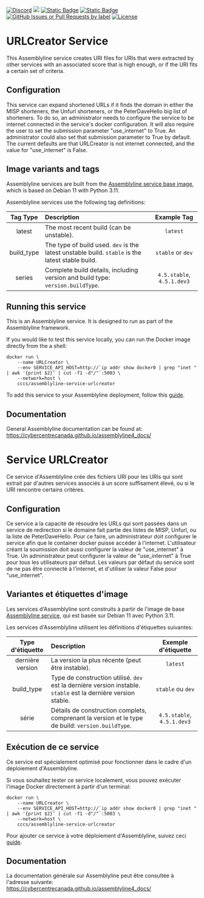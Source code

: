 [![Discord](https://img.shields.io/badge/chat-on%20discord-7289da.svg?sanitize=true)](https://discord.gg/GUAy9wErNu)
[![](https://img.shields.io/discord/908084610158714900)](https://discord.gg/GUAy9wErNu)
[![Static Badge](https://img.shields.io/badge/github-assemblyline-blue?logo=github)](https://github.com/CybercentreCanada/assemblyline)
[![Static Badge](https://img.shields.io/badge/github-assemblyline\_service\_urlcreator-blue?logo=github)](https://github.com/CybercentreCanada/assemblyline-service-urlcreator)
[![GitHub Issues or Pull Requests by label](https://img.shields.io/github/issues/CybercentreCanada/assemblyline/service-urlcreator)](https://github.com/CybercentreCanada/assemblyline/issues?q=is:issue+is:open+label:service-urlcreator)
[![License](https://img.shields.io/github/license/CybercentreCanada/assemblyline-service-urlcreator)](./LICENSE)
# URLCreator Service

This Assemblyline service creates URI files for URIs that were extracted by other services with an associated score that is high enough, or if the URI fits a certain set of criteria.

## Configuration

This service can expand shortened URLs if it finds the domain in either the MISP shorteners, the Unfurl shorteners, or the PeterDaveHello big list of shorteners. To do so, an administrator needs to configure the service to be internet connected in the service's docker configuration. It will also require the user to set the submission parameter "use_internet" to True. An administrator could also set that submission parameter to True by default. The current defaults are that URLCreator is not internet connected, and the value for "use_internet" is False.

## Image variants and tags

Assemblyline services are built from the [Assemblyline service base image](https://hub.docker.com/r/cccs/assemblyline-v4-service-base),
which is based on Debian 11 with Python 3.11.

Assemblyline services use the following tag definitions:

| **Tag Type** | **Description**                                                                                  |      **Example Tag**       |
| :----------: | :----------------------------------------------------------------------------------------------- | :------------------------: |
|    latest    | The most recent build (can be unstable).                                                         |          `latest`          |
|  build_type  | The type of build used. `dev` is the latest unstable build. `stable` is the latest stable build. |     `stable` or `dev`      |
|    series    | Complete build details, including version and build type: `version.buildType`.                   | `4.5.stable`, `4.5.1.dev3` |

## Running this service

This is an Assemblyline service. It is designed to run as part of the Assemblyline framework.

If you would like to test this service locally, you can run the Docker image directly from the a shell:

    docker run \
        --name URLCreator \
        --env SERVICE_API_HOST=http://`ip addr show docker0 | grep "inet " | awk '{print $2}' | cut -f1 -d"/"`:5003 \
        --network=host \
        cccs/assemblyline-service-urlcreator

To add this service to your Assemblyline deployment, follow this
[guide](https://cybercentrecanada.github.io/assemblyline4_docs/developer_manual/services/run_your_service/#add-the-container-to-your-deployment).

## Documentation

General Assemblyline documentation can be found at: https://cybercentrecanada.github.io/assemblyline4_docs/

# Service URLCreator

Ce service d'Assemblyline crée des fichiers URI pour les URIs qui sont extrait par d'autres services associés à un score suffisament élevé, ou si le URI rencontre certains critères.

## Configuration

Ce service a la capacité de résoudre les URLs qui sont passées dans un service de redirection si le domaine fait partie des listes de MISP, Unfurl, ou la liste de PeterDaveHello. Pour ce faire, un administrateur doit configurer le service afin que le container docker puisse accéder à l'internet. L'utilisateur créant la soumission doit aussi configurer la valeur de "use_internet" à True. Un administrateur peut configurer la valeur de "use_internet" à True pour tous les utilisateurs par défaut. Les valeurs par défaut du service sont de ne pas être connecté à l'internet, et d'utiliser la valeur False pour "use_internet".

## Variantes et étiquettes d'image

Les services d'Assemblyline sont construits à partir de l'image de base [Assemblyline service](https://hub.docker.com/r/cccs/assemblyline-v4-service-base),
qui est basée sur Debian 11 avec Python 3.11.

Les services d'Assemblyline utilisent les définitions d'étiquettes suivantes:

| **Type d'étiquette** | **Description**                                                                                                |  **Exemple d'étiquette**   |
| :------------------: | :------------------------------------------------------------------------------------------------------------- | :------------------------: |
|   dernière version   | La version la plus récente (peut être instable).                                                               |          `latest`          |
|      build_type      | Type de construction utilisé. `dev` est la dernière version instable. `stable` est la dernière version stable. |     `stable` ou `dev`      |
|        série         | Détails de construction complets, comprenant la version et le type de build: `version.buildType`.              | `4.5.stable`, `4.5.1.dev3` |

## Exécution de ce service

Ce service est spécialement optimisé pour fonctionner dans le cadre d'un déploiement d'Assemblyline.

Si vous souhaitez tester ce service localement, vous pouvez exécuter l'image Docker directement à partir d'un terminal:

    docker run \
        --name URLCreator \
        --env SERVICE_API_HOST=http://`ip addr show docker0 | grep "inet " | awk '{print $2}' | cut -f1 -d"/"`:5003 \
        --network=host \
        cccs/assemblyline-service-urlcreator

Pour ajouter ce service à votre déploiement d'Assemblyline, suivez ceci
[guide](https://cybercentrecanada.github.io/assemblyline4_docs/fr/developer_manual/services/run_your_service/#add-the-container-to-your-deployment).

## Documentation

La documentation générale sur Assemblyline peut être consultée à l'adresse suivante: https://cybercentrecanada.github.io/assemblyline4_docs/
